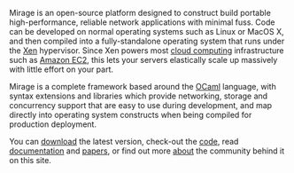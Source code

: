Mirage is an open-source platform designed to construct build portable high-performance, reliable network applications with minimal fuss.  Code can be developed on normal operating systems such as Linux or MacOS X, and then compiled into a fully-standalone operating system that runs under the [Xen](http://xen.org/) hypervisor.  Since Xen powers most [cloud computing](http://en.wikipedia.org/Cloud_computing) infrastructure such as [Amazon EC2](http://aws.amazon.com), this lets your servers elastically scale up massively with little effort on your part.

Mirage is a complete framework based around the [OCaml](http://caml.inria.fr/) language, with syntax extensions and libraries which provide networking, storage and concurrency support that are easy to use during development, and map directly into operating system constructs when being compiled for production deployment.

You can [download](/download/) the latest version, check-out the [code](/code/), read [documentation](/resources/) and [papers](/resources/), or find out more [about](/about/) the community behind it on this site.
